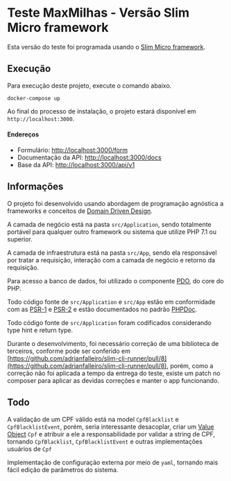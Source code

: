 # Teste MaxMilhas - Versão Slim Micro framework

Esta versão do teste foi programada usando o [Slim Micro framework](https://www.slimframework.com).

## Execução

Para execução deste projeto, execute o comando abaixo.

    docker-compose up

Ao final do processo de instalação, o projeto estará disponível em `http://localhost:3000`.

#### Endereços

* Formulário: [http://localhost:3000/form](http://localhost:3000/form)
* Documentação da API: [http://localhost:3000/docs](http://localhost:3000/docs)
* Base da API: [http://localhost:3000/api/v1](http://localhost:3000/api/v1)


## Informações

O projeto foi desenvolvido usando abordagem de programação agnóstica a frameworks e conceitos de [Domain Driven Design](https://en.wikipedia.org/wiki/Domain-driven_design).

A camada de negócio está na pasta `src/Application`, sendo totalmente portável
para qualquer outro framework ou sistema que utilize PHP 7.1 ou superior.

A camada de infraestrutura está na pasta `src/App`, sendo ela responsável por tratar a requisição,
interação com a camada de negócio e retorno da requisição.

Para acesso a banco de dados, foi utilizado o componente [PDO](https://secure.php.net/manual/en/book.pdo.php), do core do PHP.

Todo código fonte de `src/Application` e `src/App` estão em conformidade com as [PSR-1](https://www.php-fig.org/psr/psr-1/) e [PSR-2](https://www.php-fig.org/psr/psr-2/)
e estão documentados no padrão [PHPDoc](https://en.wikipedia.org/wiki/PHPDoc).

Todo código fonte de `src/Application` foram codificados considerando type hint e return type.

Durante o desenvolvimento, foi necessário correção de uma biblioteca de terceiros,
conforme pode ser conferido em [https://github.com/adrianfalleiro/slim-cli-runner/pull/8](https://github.com/adrianfalleiro/slim-cli-runner/pull/8),
porém, como a correção não foi aplicada a tempo da entrega do teste, existe um patch no composer
para aplicar as devidas correções e manter o app funcionando.

## Todo

A validação de um CPF válido está na model `CpfBlacklist` e `CpfBlacklistEvent`, porém,
seria interessante desacoplar, criar um [Value Object](https://en.wikipedia.org/wiki/Value_object) `Cpf` e atribuir a ele a responsabilidade
por validar a string de CPF, tornando `CpfBlacklist`, `CpfBlacklistEvent` e outras implementações usuários de `Cpf` 

Implementação de configuração externa por meio de `yaml`, tornando mais fácil
edição de parâmetros do sistema.